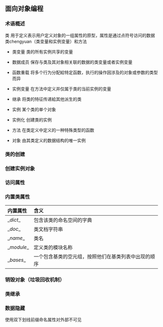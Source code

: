 ## 面向对象编程

### 术语概述

类 用于定义表示用户定义对象的一组属性的原型，属性是通过点符号访问的数据类chengyuan（类变量和实例变量）和方法

+ 类变量 类的所有实例共享的变量

+ 数据成员 保存与类及其对象相关联的数据的类变量或者实例变量

+ 函数重载 将多个行为分配給特定函数，执行的操作因涉及的对象或参数的类型而异

+ 实例变量 在方法中定义并仅属于类的当前实例的变量

+ 继承 将类的特征传递給其他派生的类

+ 实例 某个类的单个对象

+ 实例化 创建类的实例

+ 方法 在类定义中定义的一种特殊类型的函数

+ 对象 由其类定义的数据结构的唯一实例


### 类的创建

### 创建实例对象

### 访问属性

### 内置类属性


|内置属性|含义|  
|:---|:---|  
|\__dict__|包含该类的命名空间的字典|  
|\__doc__|类文档字符串|
|\__name__|类名|
|\__module__|定义类的模块名称|
|\__bases__|一个包含基类的空元组，按照他们在基类列表中出现的顺序|

### 销毁对象（垃圾回收机制）

### 类继承

### 数据隐藏

使用双下划线前缀命名属性对外部不可见

  


